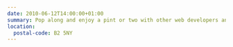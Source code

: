 ```yaml
---
date: 2010-06-12T14:00:00+01:00
summary: Pop along and enjoy a pint or two with other web developers and designers, in the lovely setting of the Old Joint Stock, situated in the center of Birmingham.
location:
  postal-code: B2 5NY
---
```

